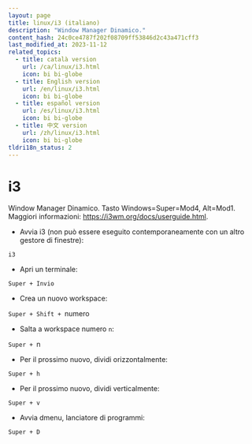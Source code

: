 ```yaml
---
layout: page
title: linux/i3 (italiano)
description: "Window Manager Dinamico."
content_hash: 24c0ce4787f202f08709ff53846d2c43a471cff3
last_modified_at: 2023-11-12
related_topics:
  - title: català version
    url: /ca/linux/i3.html
    icon: bi bi-globe
  - title: English version
    url: /en/linux/i3.html
    icon: bi bi-globe
  - title: español version
    url: /es/linux/i3.html
    icon: bi bi-globe
  - title: 中文 version
    url: /zh/linux/i3.html
    icon: bi bi-globe
tldri18n_status: 2
---
```

# i3

Window Manager Dinamico.
Tasto Windows=Super=Mod4, Alt=Mod1.
Maggiori informazioni: <https://i3wm.org/docs/userguide.html>.

- Avvia i3 (non può essere eseguito contemporaneamente con un altro gestore di finestre):

`i3`

- Apri un terminale:

`Super + Invio`

- Crea un nuovo workspace:

`Super + Shift + `<span class="tldr-var badge badge-pill bg-dark-lm bg-white-dm text-white-lm text-dark-dm font-weight-bold">numero</span>

- Salta a workspace numero `n`:

`Super + `<span class="tldr-var badge badge-pill bg-dark-lm bg-white-dm text-white-lm text-dark-dm font-weight-bold">n</span>

- Per il prossimo nuovo, dividi orizzontalmente:

`Super + h`

- Per il prossimo nuovo, dividi verticalmente:

`Super + v`

- Avvia dmenu, lanciatore di programmi:

`Super + D`
